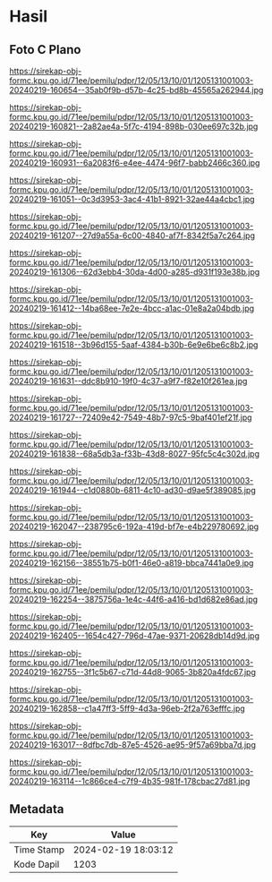 # Hasil

## Foto C Plano

https://sirekap-obj-formc.kpu.go.id/71ee/pemilu/pdpr/12/05/13/10/01/1205131001003-20240219-160654--35ab0f9b-d57b-4c25-bd8b-45565a262944.jpg

https://sirekap-obj-formc.kpu.go.id/71ee/pemilu/pdpr/12/05/13/10/01/1205131001003-20240219-160821--2a82ae4a-5f7c-4194-898b-030ee697c32b.jpg

https://sirekap-obj-formc.kpu.go.id/71ee/pemilu/pdpr/12/05/13/10/01/1205131001003-20240219-160931--6a2083f6-e4ee-4474-96f7-babb2466c360.jpg

https://sirekap-obj-formc.kpu.go.id/71ee/pemilu/pdpr/12/05/13/10/01/1205131001003-20240219-161051--0c3d3953-3ac4-41b1-8921-32ae44a4cbc1.jpg

https://sirekap-obj-formc.kpu.go.id/71ee/pemilu/pdpr/12/05/13/10/01/1205131001003-20240219-161207--27d9a55a-6c00-4840-af7f-8342f5a7c264.jpg

https://sirekap-obj-formc.kpu.go.id/71ee/pemilu/pdpr/12/05/13/10/01/1205131001003-20240219-161306--62d3ebb4-30da-4d00-a285-d931f193e38b.jpg

https://sirekap-obj-formc.kpu.go.id/71ee/pemilu/pdpr/12/05/13/10/01/1205131001003-20240219-161412--14ba68ee-7e2e-4bcc-a1ac-01e8a2a04bdb.jpg

https://sirekap-obj-formc.kpu.go.id/71ee/pemilu/pdpr/12/05/13/10/01/1205131001003-20240219-161518--3b96d155-5aaf-4384-b30b-6e9e6be6c8b2.jpg

https://sirekap-obj-formc.kpu.go.id/71ee/pemilu/pdpr/12/05/13/10/01/1205131001003-20240219-161631--ddc8b910-19f0-4c37-a9f7-f82e10f261ea.jpg

https://sirekap-obj-formc.kpu.go.id/71ee/pemilu/pdpr/12/05/13/10/01/1205131001003-20240219-161727--72409e42-7549-48b7-97c5-9baf401ef21f.jpg

https://sirekap-obj-formc.kpu.go.id/71ee/pemilu/pdpr/12/05/13/10/01/1205131001003-20240219-161838--68a5db3a-f33b-43d8-8027-95fc5c4c302d.jpg

https://sirekap-obj-formc.kpu.go.id/71ee/pemilu/pdpr/12/05/13/10/01/1205131001003-20240219-161944--c1d0880b-6811-4c10-ad30-d9ae5f389085.jpg

https://sirekap-obj-formc.kpu.go.id/71ee/pemilu/pdpr/12/05/13/10/01/1205131001003-20240219-162047--238795c6-192a-419d-bf7e-e4b229780692.jpg

https://sirekap-obj-formc.kpu.go.id/71ee/pemilu/pdpr/12/05/13/10/01/1205131001003-20240219-162156--38551b75-b0f1-46e0-a819-bbca7441a0e9.jpg

https://sirekap-obj-formc.kpu.go.id/71ee/pemilu/pdpr/12/05/13/10/01/1205131001003-20240219-162254--3875756a-1e4c-44f6-a416-bd1d682e86ad.jpg

https://sirekap-obj-formc.kpu.go.id/71ee/pemilu/pdpr/12/05/13/10/01/1205131001003-20240219-162405--1654c427-796d-47ae-9371-20628db14d9d.jpg

https://sirekap-obj-formc.kpu.go.id/71ee/pemilu/pdpr/12/05/13/10/01/1205131001003-20240219-162755--3f1c5b67-c71d-44d8-9065-3b820a4fdc67.jpg

https://sirekap-obj-formc.kpu.go.id/71ee/pemilu/pdpr/12/05/13/10/01/1205131001003-20240219-162858--c1a47ff3-5ff9-4d3a-96eb-2f2a763efffc.jpg

https://sirekap-obj-formc.kpu.go.id/71ee/pemilu/pdpr/12/05/13/10/01/1205131001003-20240219-163017--8dfbc7db-87e5-4526-ae95-9f57a69bba7d.jpg

https://sirekap-obj-formc.kpu.go.id/71ee/pemilu/pdpr/12/05/13/10/01/1205131001003-20240219-163114--1c866ce4-c7f9-4b35-981f-178cbac27d81.jpg


## Metadata

| Key        | Value               |
| ---------- | ------------------- |
| Time Stamp | 2024-02-19 18:03:12 |
| Kode Dapil | 1203                |



